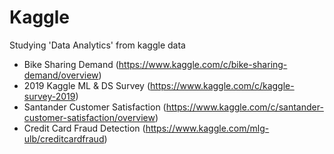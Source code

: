 # Kaggle

Studying 'Data Analytics' from kaggle data


* Bike Sharing Demand (https://www.kaggle.com/c/bike-sharing-demand/overview)
* 2019 Kaggle ML & DS Survey (https://www.kaggle.com/c/kaggle-survey-2019)
* Santander Customer Satisfaction (https://www.kaggle.com/c/santander-customer-satisfaction/overview)
* Credit Card Fraud Detection (https://www.kaggle.com/mlg-ulb/creditcardfraud)
